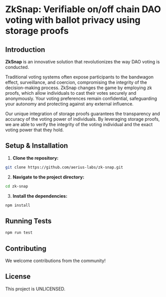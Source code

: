 # ZkSnap: Verifiable on/off chain DAO voting with ballot privacy using storage proofs

## Introduction
**ZkSnap** is an innovative solution that revolutionizes the way DAO voting is conducted.

Traditional voting systems often expose participants to the bandwagon effect, surveillance, and coercion, compromising the integrity of the decision-making process. ZkSnap changes the game by employing zk proofs, which allow individuals to cast their votes securely and anonymously. Your voting preferences remain confidential, safeguarding your autonomy and protecting against any external influence.

Our unique integration of storage proofs guarantees the transparency and accuracy of the voting power of individuals. By leveraging storage proofs, we are able to verify the integrity of the voting individual and the exact voting power that they hold.

## Setup & Installation

1. **Clone the repository:**
```bash
git clone https://github.com/aerius-labs/zk-snap.git
```
2. **Navigate to the project directory:**
```bash
cd zk-snap
```
3. **Install the dependencies:**
```bash
npm install
```
## Running Tests
```bash
npm run test
```

## Contributing
We welcome contributions from the community!

## License
This project is UNLICENSED.

